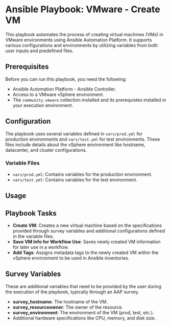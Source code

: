 # Ansible Playbook: VMware - Create VM

This playbook automates the process of creating virtual machines (VMs) in VMware environments using Ansible Automation Platform. It supports various configurations and environments by utilizing variables from both user inputs and predefined files.

## Prerequisites

Before you can run this playbook, you need the following:
- Ansible Automation Platform - Ansible Controller.
- Access to a VMware vSphere environment.
- The `community.vmware` collection installed and its prerequistes installed in your execution environment.

## Configuration

The playbook uses several variables defined in `vars/prod.yml` for production environments and `vars/test.yml` for test environments. These files include details about the vSphere environment like hostname, datacenter, and cluster configurations.

### Variable Files

- `vars/prod.yml`: Contains variables for the production environment.
- `vars/test.yml`: Contains variables for the test environment.

## Usage


## Playbook Tasks
- **Create VM**: Creates a new virtual machine based on the specifications provided through survey variables and additional configurations defined in the variable files.
- **Save VM Info for Workflow Use**: Saves newly created VM information for later use in a workflow.
- **Add Tags**: Assigns metadata tags to the newly created VM within the vSphere environment to be used in Ansible inventories.

## Survey Variables
These are additional variables that need to be provided by the user during the execution of the playbook, typically through an AAP survey.

- **survey_hostname**: The hostname of the VM.
- **survey_resourceowner**: The owner of the resource.
- **survey_environment**: The environment of the VM (prod, test, etc.).
- Additional hardware specifications like CPU, memory, and disk size.

